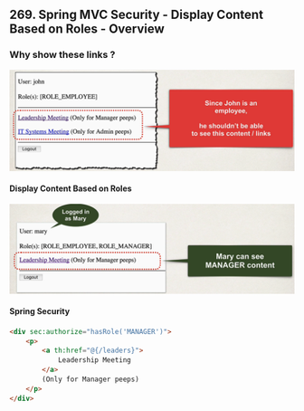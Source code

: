 ## 269. Spring MVC Security - Display Content Based on Roles - Overview

### Why show these links  ? 
![img.png](img.png)

#### Display Content Based on Roles 
![img_1.png](img_1.png)

#### Spring Security 
```html
<div sec:authorize="hasRole('MANAGER')">
    <p>
        <a th:href="@{/leaders}">
            Leadership Meeting
        </a>
        (Only for Manager peeps)
    </p>
</div>
```